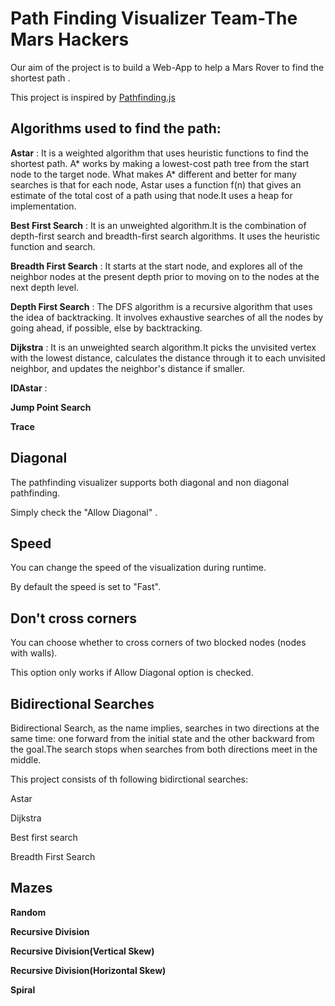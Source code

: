 # Path Finding Visualizer Team-The Mars Hackers

Our aim of the project is to build a Web-App to help a Mars Rover to find the shortest path .

This project is inspired by [Pathfinding.js](https://github.com/qiao/PathFinding.js/)

## Algorithms used to find the path:

**Astar** : It is a weighted algorithm that uses heuristic functions to find the shortest path. A* works by making a lowest-cost path tree from the start node to the target node. What makes A* different and better for many searches is that for each node, Astar uses a function f(n) that gives an estimate of the total cost of a path using that node.It uses a heap for implementation.

**Best First Search** : It is an unweighted algorithm.It is the combination of depth-first search and breadth-first search algorithms. It uses the heuristic function and search.

**Breadth First Search** : It starts at the start node, and explores all of the neighbor nodes at the present depth prior to moving on to the nodes at the next depth level.

**Depth First Search** : The DFS algorithm is a recursive algorithm that uses the idea of backtracking. It involves exhaustive searches of all the nodes by going ahead, if possible, else by backtracking.

**Dijkstra** : It is an unweighted search algorithm.It picks the unvisited vertex with the lowest distance, calculates the distance through it to each unvisited neighbor, and updates the neighbor's distance if smaller.

**IDAstar** :

**Jump Point Search**

**Trace**

## Diagonal

The pathfinding visualizer supports both diagonal and non diagonal pathfinding.

Simply check the "Allow Diagonal" .

## Speed

You can change the speed of the visualization during runtime.

By default the speed is set to "Fast".

## Don't cross corners

You can choose whether to cross corners of two blocked nodes (nodes with walls).

This option only works if Allow Diagonal option is checked.

## Bidirectional Searches

Bidirectional Search, as the name implies, searches in two directions at the same time: one forward from the initial state and the other backward from the goal.The search stops when searches from both directions meet in the middle.

This project consists of th following bidirctional searches:

Astar

Dijkstra

Best first search

Breadth First Search

## Mazes

**Random**

**Recursive Division**

**Recursive Division(Vertical Skew)**

**Recursive Division(Horizontal Skew)**

**Spiral**
